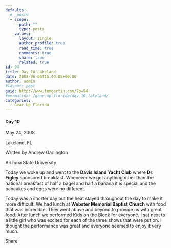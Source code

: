 ```yaml
---
defaults:
  # _posts
  - scope:
      path: ""
      type: posts
    values:
      layout: single
      author_profile: true
      read_time: true
      comments: true
      share: true
      related: true
id: 94
title: Day 10 Lakeland
date: 2008-06-06T15:00:05+00:00
author: admin
#layout: post
guid: http://www.tomgertin.com/?p=94
#permalink: /gear-up-florida/day-10-lakeland/
categories:
  - Gear Up Florida
---
```

#### Day 10
  
May 24, 2008
  
Lakeland, FL
  
Written by Andrew Garlington
  
Arizona State University

Today we woke up and went to the **Davis Island Yacht Club** where **Dr. Figley** sponsored breakfast. Whenever we get anything other than the national breakfast of half a bagel and half a banana it is special and the pancakes and eggs were no different.

Today was a shorter day but the heat stayed throughout the day to make it more difficult. We had lunch at **Webster Memorial Baptist Church** with food that was incredible. They went above and beyond to provide us with great food. After lunch we performed Kids on the Block for everyone. I sat next to a little girl who was excited for each of the three shows that were put on. I thought the performance was great and everyone seemed to enjoy it very much.

<div class="addtoany_share_save_container addtoany_content_bottom">
  <div class="a2a_kit a2a_kit_size_32 addtoany_list a2a_target" id="wpa2a_28">
    <a class="a2a_dd addtoany_share_save" href="https://www.addtoany.com/share_save"><img src="http://www.tomgertin.com/blog/wp-content/plugins/add-to-any/share_save_171_16.png" width="171" height="16" alt="Share" /></a>
  </div>
</div>